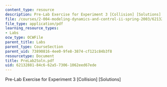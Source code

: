```yaml
---
content_type: resource
description: Pre-Lab Exercise for Experiment 3 [Collision] [Solutions]
file: /courses/2-004-modeling-dynamics-and-control-ii-spring-2003/6213288184c662a573061062eed67ede_PreLab2Soln.pdf
file_type: application/pdf
learning_resource_types:
- Labs
ocw_type: OCWFile
parent_title: Labs
parent_type: CourseSection
parent_uid: 73890816-4ee0-9fe8-3874-cf121c84b3f8
resourcetype: Document
title: PreLab2Soln.pdf
uid: 62132881-84c6-62a5-7306-1062eed67ede
---
```

Pre-Lab Exercise for Experiment 3 [Collision] [Solutions]

